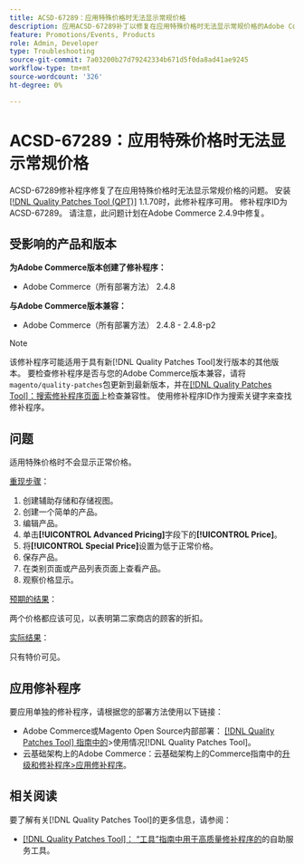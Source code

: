 ```yaml
---
title: ACSD-67289：应用特殊价格时无法显示常规价格
description: 应用ACSD-67289补丁以修复在应用特殊价格时无法显示常规价格的Adobe Commerce问题。
feature: Promotions/Events, Products
role: Admin, Developer
type: Troubleshooting
source-git-commit: 7a03200b27d79242334b671d5f0da8ad41ae9245
workflow-type: tm+mt
source-wordcount: '326'
ht-degree: 0%

---
```


# ACSD-67289：应用特殊价格时无法显示常规价格

ACSD-67289修补程序修复了在应用特殊价格时无法显示常规价格的问题。 安装[[!DNL Quality Patches Tool (QPT)]](/help/tools/quality-patches-tool/quality-patches-tool-to-self-serve-quality-patches.md) 1.1.70时，此修补程序可用。 修补程序ID为ACSD-67289。 请注意，此问题计划在Adobe Commerce 2.4.9中修复。

## 受影响的产品和版本

**为Adobe Commerce版本创建了修补程序：**

* Adobe Commerce（所有部署方法） 2.4.8

**与Adobe Commerce版本兼容：**

* Adobe Commerce（所有部署方法） 2.4.8 - 2.4.8-p2

>[!NOTE]
>
>该修补程序可能适用于具有新[!DNL Quality Patches Tool]发行版本的其他版本。 要检查修补程序是否与您的Adobe Commerce版本兼容，请将`magento/quality-patches`包更新到最新版本，并在[[!DNL Quality Patches Tool]：搜索修补程序页面](https://experienceleague.adobe.com/tools/commerce-quality-patches/index.html)上检查兼容性。 使用修补程序ID作为搜索关键字来查找修补程序。

## 问题

适用特殊价格时不会显示正常价格。

<u>重现步骤</u>：

1. 创建辅助存储和存储视图。
1. 创建一个简单的产品。
1. 编辑产品。
1. 单击&#x200B;**[!UICONTROL Advanced Pricing]**&#x200B;字段下的&#x200B;**[!UICONTROL Price]**。
1. 将&#x200B;**[!UICONTROL Special Price]**&#x200B;设置为低于正常价格。
1. 保存产品。
1. 在类别页面或产品列表页面上查看产品。
1. 观察价格显示。

<u>预期的结果</u>：

两个价格都应该可见，以表明第二家商店的顾客的折扣。

<u>实际结果</u>：

只有特价可见。

## 应用修补程序

要应用单独的修补程序，请根据您的部署方法使用以下链接：

* Adobe Commerce或Magento Open Source内部部署： [[!DNL Quality Patches Tool] 指南中的](/help/tools/quality-patches-tool/usage.md)>使用情况[!DNL Quality Patches Tool]。
* 云基础架构上的Adobe Commerce：云基础架构上的Commerce指南中的[升级和修补程序>应用修补程序](https://experienceleague.adobe.com/docs/commerce-cloud-service/user-guide/develop/upgrade/apply-patches.html)。

## 相关阅读

要了解有关[!DNL Quality Patches Tool]的更多信息，请参阅：

* [[!DNL Quality Patches Tool]： “工具”指南中用于高质量修补程序的](/help/tools/quality-patches-tool/quality-patches-tool-to-self-serve-quality-patches.md)的自助服务工具。
